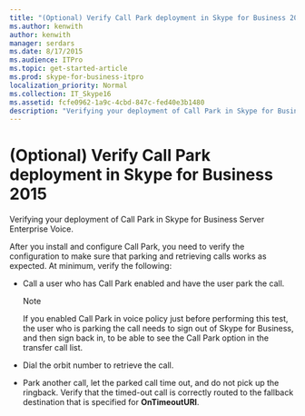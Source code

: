 ```yaml
---
title: "(Optional) Verify Call Park deployment in Skype for Business 2015"
ms.author: kenwith
author: kenwith
manager: serdars
ms.date: 8/17/2015
ms.audience: ITPro
ms.topic: get-started-article
ms.prod: skype-for-business-itpro
localization_priority: Normal
ms.collection: IT_Skype16
ms.assetid: fcfe0962-1a9c-4cbd-847c-fed40e3b1480
description: "Verifying your deployment of Call Park in Skype for Business Server Enterprise Voice."
---
```


# (Optional) Verify Call Park deployment in Skype for Business 2015
 
Verifying your deployment of Call Park in Skype for Business Server Enterprise Voice. 
  
After you install and configure Call Park, you need to verify the configuration to make sure that parking and retrieving calls works as expected. At minimum, verify the following:
  
- Call a user who has Call Park enabled and have the user park the call.
    
    > [!NOTE]
    > If you enabled Call Park in voice policy just before performing this test, the user who is parking the call needs to sign out of Skype for Business, and then sign back in, to be able to see the Call Park option in the transfer call list. 
  
- Dial the orbit number to retrieve the call.
    
- Park another call, let the parked call time out, and do not pick up the ringback. Verify that the timed-out call is correctly routed to the fallback destination that is specified for **OnTimeoutURI**.
    

